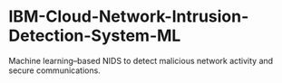# IBM-Cloud-Network-Intrusion-Detection-System-ML
Machine learning–based NIDS to detect malicious network activity and secure communications.
